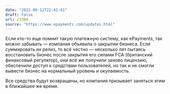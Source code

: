 ```yaml
---
date: "2022-09-12T22:42:01"
draft: False
url: /3384
source: "https://www.epayments.com/updates.html"
---
```


Если кто-то еще помнит такую платежную систему, как ePayments, так можно забывать — компания объявила о закрытии бизнеса. Если суммировать их релиз, то всё честно — несколько лет пытаясь восстановить бизнес после закрытия его силами FCA (британский финансовый регулятор), они всё же получили заново лицензию, обеспечили доступ к средствам пользователей, но так и не смогли вывести бизнес на нормальный уровень и окупаемость.

Все средства будут возвращены, но компания призывает заняться этим в ближайшее же время.
